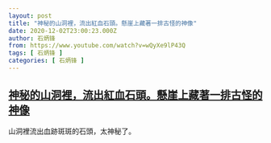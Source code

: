 ```yaml
---
layout: post
title: "神秘的山洞裡，流出紅血石頭。懸崖上藏著一排古怪的神像"
date: 2020-12-02T23:00:23.000Z
author: 石炳锋
from: https://www.youtube.com/watch?v=wQyXe9lP43Q
tags: [ 石炳锋 ]
categories: [ 石炳锋 ]
---
```

<!--1606950023000-->
[神秘的山洞裡，流出紅血石頭。懸崖上藏著一排古怪的神像](https://www.youtube.com/watch?v=wQyXe9lP43Q)
------

<div>
山洞裡流出血跡斑斑的石頭，太神秘了。
</div>
